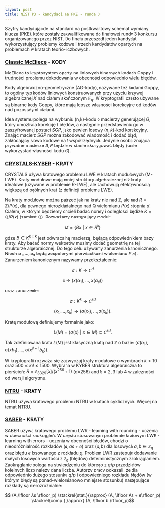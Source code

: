 ```yaml
---
layout: post
title: NIST PQ - kandydaci na PKE - runda 3
---
```


Szyfry kandydującde na standard na postkwantowy schemat wymiany klucza (PKE),
które zostały zakwalifikowane do finałowej rundy 3 konkursu organizowanego przez NIST.
Do finału przeszedł jeden kandydat wykorzystujący problemy kodowe i trzech kandydatów
opartych na problemach w kratach teorio-liczbowych.

### [Classic McEliece](https://classic.mceliece.org/) - KODY

McEliece to kryptosystem oparty na liniowych binarnych kodach Goppy i trudności
problemu dokodowania w obecności odpowiednio wielu błędów.

Kody algebraiczno-geometryczne (AG-kody), nazywane też kodami Goppy, to ogólny typ kodów liniowych
konstruowanych przy użyciu krzywej algebraicznej $X$ nad ciałem skończonym $\mathbb{F}_q$. W kryptografii
często używane są binarne kody Goppy, które mają lepsze własności korekcyjne od kodów nad pozostałymi ciałami.

Idea systemu polega na wybraniu (n,k)-kodu o macierzy generującej $G$, który umożliwia korekcję $t$ błędów,
a następnie przedstawieniu go w zaszyfrowanej postaci $SGP$, jako pewien losowy $(n,k)$-kod korekcyjny.
Znając macierz $SGP$ można zakodować wiadomość i dodać błąd, zakłócający słowo kodowe na $t$ współrzędnych.
Jedynie osoba znająca prywatne macierze $S,P$ będzie w stanie skorygować błędy (umie wykorzystać własności kodu $G$).

### [CRYSTALS-KYBER](https://pq-crystals.org/) - KRATY

CRYSTALS używa kratowego problemu LWE w kratach modułowych (M-LWE). Kraty modułowe mają mniej struktury
algebraicznej niż kraty ideałowe (używane w problemie R-LWE), ale zachowują efektywnością większą od ogólnych
krat (z definicji problemu LWE).

Na kraty modułowe można patrzeć jak na kraty nie nad $\mathbb{Z}$, ale nad $R=\mathbb{Z}/P(x)$, dla pewnego
nierozkładalnego nad Q wielomianu $P(x)$ stopnia $d$. Ciałem, w którym będziemy chcieli badać normy i odległości
będize $K=\mathbb{Q}/P(x)$ (zamiast $\mathbb{Q}$). Rozważamy następujący moduł:

$$ M = \{ Bx~|~x \in R^k \}$$

gdze $B\in K^{k \times k}$ jest odwracalną macierzą, będącą odpowiednikiem bazy kraty. Aby badać normy wektorów
musimy dodać geometrię na tej strukturze algebraicznej. Do tego celu używamy zanurzenia kanonicznego. Niech
$\alpha_1,\ldots,\alpha_d$ będą zespolonymi pierwiastkami wielomianu $P(x)$. Zanurzeniem kanonicznym nazywamy przekształcenie:

$$ \sigma: K \rightarrow \mathbb{C}^d$$

$$ x \rightarrow (x(\alpha_1),\ldots,x(\alpha_d))$$

oraz zanurzenie:

$$ \sigma: K^k \rightarrow \mathbb{C}^{kd}$$

$$ (x_1,\ldots,x_k) \rightarrow (\sigma(x_1),\ldots,\sigma(x_k)).$$

Kratę modułową definiujemy formalnie jako:

$$ L(M) = \{ \sigma(x)~|~x \in M \} \subset \mathbb{C}^{kd}.$$

Tak zdefiniowana krata $L(M)$ jest klasyczną kratą nad $\mathbb{Z}$ o bazie: $(\sigma(b_1), \sigma(xb_1), \ldots, \sigma(x^{d-1}b_k))$.

W kryptografii rozważa się zazwyczaj kraty modułowe o wymiarach $k<10$ oraz $500\leqslant kd \leqslant 1500$.
Wybrana w KYBER struktura algebraiczna to pierścień: $R=\mathbb{Z}_{3329}[x]/(x^{256}+1)$ (d=256) and $k=2,3$ lub 4 w zależności od wersji
algorytmu.

### [NTRU](https://ntru.org/) - KRATY

NTRU używa kratowego problemu NTRU w kratach cyklicznych. Więcej na temat [NTRU](https://keipie.github.io/ntru/).

### [SABER](https://www.esat.kuleuven.be/cosic/pqcrypto/saber/) - KRATY

SABER używa kratowego problemu LWR - learning with rounding - uczenia w obecności zaokrągleń. W często stosowanym problemie kratowym LWE -
learning with errors - uczenia w obecności błędów, chodzi o nieodróżnialność rozkładów $(a,as+e)$ oraz $(a,b)$ dla losowych
$a,b \in \mathbb{Z}_q$ oraz błędu $e$ losowanego z rozkładu $\chi$. Problem LWR zastepuje dodawanie małych losowych wartości z $\mathbb {Z}_q$
(błędów) deterministycznym zaokrąglaniem. Zaokrąglanie polega na stwierdzeniu do którego z $q/p$ przedziałów kolejnych liczb należy dana liczba.
Autorzy [pracy](https://eprint.iacr.org/2011/401.pdf) pokazali, że dla odpowiednio dużego stosunku $q/p$ i odpowiedniego rozkładu błędów
(w którym błędy są ponad-wielomianowo mniejsze stosunku) następujące rozkłady są nierozróżnialne:

$$ (A,\lfloor As \rfloor_p) \stackrel{stat.}{\approx} (A, \lfloor As + e\rfloor_p) \stackrel{comp.}{\approx} (A, \lfloor b \rfloor_p)$$
